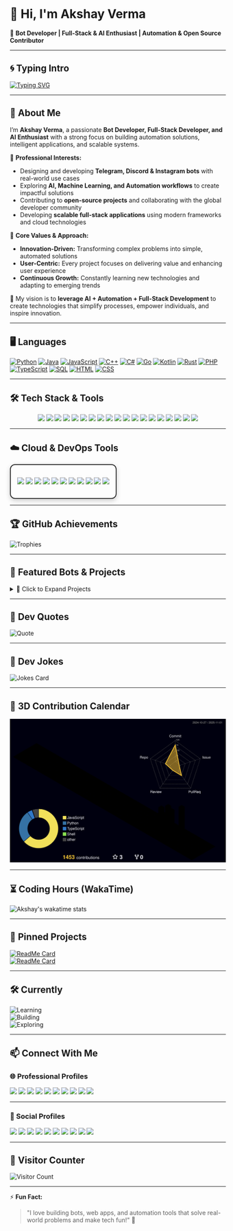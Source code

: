 # 👋 Hi, I'm Akshay Verma  

🤖 **Bot Developer | Full-Stack & AI Enthusiast | Automation & Open Source Contributor**  

---

## 🌀 Typing Intro  

[![Typing SVG](https://readme-typing-svg.herokuapp.com?font=Fira+Code&pause=1000&color=00F700&width=435&lines=Hi%2C+I'm+Akshay+Verma!;Bot+Developer+%7C+AI+Enthusiast;Automation+%26+Open+Source+Contributor)](https://git.io/typing-svg)  

---

## 🌈 About Me  

I’m **Akshay Verma**, a passionate **Bot Developer, Full-Stack Developer, and AI Enthusiast** with a strong focus on building automation solutions, intelligent applications, and scalable systems.  

💼 **Professional Interests:**  
- Designing and developing **Telegram, Discord & Instagram bots** with real-world use cases  
- Exploring **AI, Machine Learning, and Automation workflows** to create impactful solutions  
- Contributing to **open-source projects** and collaborating with the global developer community  
- Developing **scalable full-stack applications** using modern frameworks and cloud technologies  

🌟 **Core Values & Approach:**  
- **Innovation-Driven:** Transforming complex problems into simple, automated solutions  
- **User-Centric:** Every project focuses on delivering value and enhancing user experience  
- **Continuous Growth:** Constantly learning new technologies and adapting to emerging trends  

📌 My vision is to **leverage AI + Automation + Full-Stack Development** to create technologies that simplify processes, empower individuals, and inspire innovation.  

---

## 🖥️ Languages  

[![Python](https://img.shields.io/badge/-Python-3776AB?style=flat-square&logo=python&logoColor=white)](https://www.python.org/)
[![Java](https://img.shields.io/badge/-Java-007396?style=flat-square&logo=java)](https://www.oracle.com/java/)
[![JavaScript](https://img.shields.io/badge/-JavaScript-F7DF1E?style=flat-square&logo=javascript&logoColor=black)](https://developer.mozilla.org/en-US/docs/Web/JavaScript)
[![C++](https://img.shields.io/badge/-C++-00599C?style=flat-square&logo=cplusplus)](https://isocpp.org/)
[![C#](https://img.shields.io/badge/-C%23-239120?style=flat-square&logo=csharp)](https://learn.microsoft.com/en-us/dotnet/csharp/)
[![Go](https://img.shields.io/badge/-Go-00ADD8?style=flat-square&logo=go&logoColor=white)](https://go.dev/)
[![Kotlin](https://img.shields.io/badge/-Kotlin-0095D5?style=flat-square&logo=kotlin&logoColor=white)](https://kotlinlang.org/)
[![Rust](https://img.shields.io/badge/-Rust-000000?style=flat-square&logo=rust)](https://www.rust-lang.org/)
[![PHP](https://img.shields.io/badge/-PHP-777BB4?style=flat-square&logo=php&logoColor=white)](https://www.php.net/)
[![TypeScript](https://img.shields.io/badge/-TypeScript-3178C6?style=flat-square&logo=typescript&logoColor=white)](https://www.typescriptlang.org/)
[![SQL](https://img.shields.io/badge/-SQL-4479A1?style=flat-square&logo=mysql&logoColor=white)](https://www.mysql.com/)
[![HTML](https://img.shields.io/badge/-HTML5-E34F26?style=flat-square&logo=html5&logoColor=white)](https://developer.mozilla.org/en-US/docs/Web/HTML)
[![CSS](https://img.shields.io/badge/-CSS3-1572B6?style=flat-square&logo=css3)](https://developer.mozilla.org/en-US/docs/Web/CSS)

---

## 🛠️ Tech Stack & Tools  

<p align="center">
  <a href="https://www.djangoproject.com/"><img src="https://img.shields.io/badge/Django-092E20?style=flat&logo=django&logoColor=white" height="25"/></a>
  <a href="https://flask.palletsprojects.com/"><img src="https://img.shields.io/badge/Flask-000000?style=flat&logo=flask&logoColor=white" height="25"/></a>
  <a href="https://nodejs.org/"><img src="https://img.shields.io/badge/Node.js-339933?style=flat&logo=nodedotjs&logoColor=white" height="25"/></a>
  <a href="https://expressjs.com/"><img src="https://img.shields.io/badge/Express-000000?style=flat&logo=express&logoColor=white" height="25"/></a>
  <a href="https://react.dev/"><img src="https://img.shields.io/badge/React-61DAFB?style=flat&logo=react&logoColor=black" height="25"/></a>
  <a href="https://nextjs.org/"><img src="https://img.shields.io/badge/Next.js-000000?style=flat&logo=nextdotjs&logoColor=white" height="25"/></a>
  <a href="https://www.mongodb.com/"><img src="https://img.shields.io/badge/MongoDB-47A248?style=flat&logo=mongodb&logoColor=white" height="25"/></a>
  <a href="https://www.postgresql.org/"><img src="https://img.shields.io/badge/PostgreSQL-336791?style=flat&logo=postgresql&logoColor=white" height="25"/></a>
  <a href="https://redis.io/"><img src="https://img.shields.io/badge/Redis-DC382D?style=flat&logo=redis&logoColor=white" height="25"/></a>
  <a href="https://firebase.google.com/"><img src="https://img.shields.io/badge/Firebase-FFCA28?style=flat&logo=firebase&logoColor=black" height="25"/></a>
  <a href="https://www.docker.com/"><img src="https://img.shields.io/badge/Docker-2496ED?style=flat&logo=docker&logoColor=white" height="25"/></a>
  <a href="https://www.linux.org/"><img src="https://img.shields.io/badge/Linux-FCC624?style=flat&logo=linux&logoColor=black" height="25"/></a>
  <a href="https://graphql.org/"><img src="https://img.shields.io/badge/GraphQL-E10098?style=flat&logo=graphql&logoColor=white" height="25"/></a>
  <a href="https://tailwindcss.com/"><img src="https://img.shields.io/badge/TailwindCSS-38B2AC?style=flat&logo=tailwindcss&logoColor=white" height="25"/></a>
  <a href="https://getbootstrap.com/"><img src="https://img.shields.io/badge/Bootstrap-7952B3?style=flat&logo=bootstrap&logoColor=white" height="25"/></a>
  <a href="https://git-scm.com/"><img src="https://img.shields.io/badge/Git-F05032?style=flat&logo=git&logoColor=white" height="25"/></a>
  <a href="https://github.com/features/actions"><img src="https://img.shields.io/badge/GitHub%20Actions-2088FF?style=flat&logo=githubactions&logoColor=white" height="25"/></a>
  <a href="https://kubernetes.io/"><img src="https://img.shields.io/badge/Kubernetes-326CE5?style=flat&logo=kubernetes&logoColor=white" height="25"/></a>
  <a href="https://nginx.org/"><img src="https://img.shields.io/badge/NGINX-009639?style=flat&logo=nginx&logoColor=white" height="25"/></a>
</p>

---

## ☁️ Cloud & DevOps Tools

<div align="center" style="border: 2px solid #2f2f2f; border-radius: 12px; padding: 15px; box-shadow: 0 4px 12px rgba(0,0,0,0.2); display: inline-block;">

<a href="https://aws.amazon.com/"><img src="https://img.shields.io/badge/-AWS-232F3E?style=flat-square&logo=amazonaws&logoColor=white" /></a>
<a href="https://azure.microsoft.com/"><img src="https://img.shields.io/badge/-Azure-0078D4?style=flat-square&logo=microsoftazure&logoColor=white" /></a>
<a href="https://cloud.google.com/"><img src="https://img.shields.io/badge/-Google%20Cloud-4285F4?style=flat-square&logo=googlecloud&logoColor=white" /></a>
<a href="https://www.heroku.com/"><img src="https://img.shields.io/badge/-Heroku-430098?style=flat-square&logo=heroku&logoColor=white" /></a>
<a href="https://vercel.com/"><img src="https://img.shields.io/badge/-Vercel-000000?style=flat-square&logo=vercel&logoColor=white" /></a>
<a href="https://www.netlify.com/"><img src="https://img.shields.io/badge/-Netlify-00C7B7?style=flat-square&logo=netlify&logoColor=white" /></a>
<a href="https://github.com/features/actions"><img src="https://img.shields.io/badge/-GitHub%20Actions-2088FF?style=flat-square&logo=github-actions&logoColor=white" /></a>
<a href="https://www.docker.com/"><img src="https://img.shields.io/badge/-Docker-2496ED?style=flat-square&logo=docker&logoColor=white" /></a>
<a href="https://kubernetes.io/"><img src="https://img.shields.io/badge/-Kubernetes-326CE5?style=flat-square&logo=kubernetes&logoColor=white" /></a>
<a href="https://www.terraform.io/"><img src="https://img.shields.io/badge/-Terraform-623CE4?style=flat-square&logo=terraform&logoColor=white" /></a>
<a href="https://nginx.org/"><img src="https://img.shields.io/badge/-NGINX-009639?style=flat-square&logo=nginx&logoColor=white" /></a>

</div>

---

## 🏆 GitHub Achievements  

![Trophies](https://github-profile-trophy.vercel.app/?username=akshayverma3685&theme=tokyonight&row=1&column=6)  

---

## 🌟 Featured Bots & Projects  

<details>
  <summary>🚀 Click to Expand Projects</summary>

  - **SocialPipe Bot** → Multi-social hub bot managing all accounts via Telegram  
  - **AI Chatbot** → Intelligent AI chatbot for Telegram & Discord  
  - **Instagram Auto Bot** → Friendly automation & DM handling bot for Instagram  

</details>

---

## 📰 Dev Quotes  

![Quote](https://quotes-github-readme.vercel.app/api?type=horizontal&theme=radical)  

---

## 🤣 Dev Jokes  

![Jokes Card](https://readme-jokes.vercel.app/api?theme=tokyonight)  

---

## 🎨 3D Contribution Calendar  

![3D Contributions](https://raw.githubusercontent.com/akshayverma3685/akshayverma3685/main/profile-3d-contrib/profile-night-rainbow.svg)  

---

## ⏳ Coding Hours (WakaTime)  

![Akshay's wakatime stats](https://github-readme-stats.vercel.app/api/wakatime?username=akshayverma3685&theme=tokyonight)  

---

## 📌 Pinned Projects  

[![ReadMe Card](https://github-readme-stats.vercel.app/api/pin/?username=akshayverma3685&repo=akshayverma3685&theme=tokyonight)](https://github.com/akshayverma3685/akshayverma3685)  
[![ReadMe Card](https://github-readme-stats.vercel.app/api/pin/?username=akshayverma3685&repo=oneclick-installer-&theme=tokyonight)](https://github.com/akshayverma3685/oneclick-installer-)  

---

## 🛠️ Currently  

![Learning](https://img.shields.io/badge/Learning-Next.js-blue?style=flat-square&logo=next.js)  
![Building](https://img.shields.io/badge/Building-Telegram_Bots-green?style=flat-square&logo=telegram)  
![Exploring](https://img.shields.io/badge/Exploring-AI_&_ML-orange?style=flat-square&logo=python)  

---

## 📫 Connect With Me  
### 🌐 Professional Profiles  
<span class="badge-hover">
<a href="https://t.me/akshayverma0212"><img src="https://img.shields.io/badge/Telegram-2CA5E0?style=flat&logo=telegram&logoColor=white" /></a>
<a href="https://github.com/akshayverma3685"><img src="https://img.shields.io/badge/GitHub-181717?style=flat&logo=github&logoColor=white" /></a>
<a href="https://linkedin.com/in/"><img src="https://img.shields.io/badge/LinkedIn-0077B5?style=flat&logo=linkedin&logoColor=white" /></a>
<a href="mailto:youremail@gmail.com"><img src="https://img.shields.io/badge/Gmail-D14836?style=flat&logo=gmail&logoColor=white" /></a>
<a href="https://yourportfolio.com"><img src="https://img.shields.io/badge/Portfolio-000000?style=flat&logo=About.me&logoColor=white" /></a>
<a href="https://dev.to/username"><img src="https://img.shields.io/badge/Dev.to-0A0A0A?style=flat&logo=dev.to&logoColor=white" /></a>
<a href="https://medium.com/@username"><img src="https://img.shields.io/badge/Medium-12100E?style=flat&logo=medium&logoColor=white" /></a>
<a href="https://stackoverflow.com/users/"><img src="https://img.shields.io/badge/StackOverflow-F58025?style=flat&logo=stackoverflow&logoColor=white" /></a>
<a href="https://leetcode.com/username/"><img src="https://img.shields.io/badge/LeetCode-FFA116?style=flat&logo=leetcode&logoColor=white" /></a>
<a href="https://www.hackerrank.com/username"><img src="https://img.shields.io/badge/HackerRank-2EC866?style=flat&logo=hackerrank&logoColor=white" /></a>
</span>

---

### 🎉 Social Profiles  
<span class="badge-hover">
<a href="https://instagram.com/akshayverma_0212"><img src="https://img.shields.io/badge/Instagram-E4405F?style=flat&logo=instagram&logoColor=white" /></a>
<a href="https://snapchat.com/add/akshayverma0212"><img src="https://img.shields.io/badge/Snapchat-FFFC00?style=flat&logo=snapchat&logoColor=black" /></a>
<a href="https://twitter.com/"><img src="https://img.shields.io/badge/Twitter-1DA1F2?style=flat&logo=twitter&logoColor=white" /></a>
<a href="https://facebook.com/"><img src="https://img.shields.io/badge/Facebook-1877F2?style=flat&logo=facebook&logoColor=white" /></a>
<a href="https://youtube.com/"><img src="https://img.shields.io/badge/YouTube-FF0000?style=flat&logo=youtube&logoColor=white" /></a>
<a href="https://reddit.com/user/"><img src="https://img.shields.io/badge/Reddit-FF4500?style=flat&logo=reddit&logoColor=white" /></a>
<a href="https://pinterest.com/"><img src="https://img.shields.io/badge/Pinterest-BD081C?style=flat&logo=pinterest&logoColor=white" /></a>
<a href="https://discord.com/users/"><img src="https://img.shields.io/badge/Discord-5865F2?style=flat&logo=discord&logoColor=white" /></a>
<a href="https://www.threads.net/@username"><img src="https://img.shields.io/badge/Threads-000000?style=flat&logo=threads&logoColor=white" /></a>
<a href="https://www.quora.com/profile/username"><img src="https://img.shields.io/badge/Quora-B92B27?style=flat&logo=quora&logoColor=white" /></a>
</span>

</div>

---

## 👀 Visitor Counter  

![Visitor Count](https://komarev.com/ghpvc/?username=akshayverma3685&label=Profile%20Views&color=blue&style=flat)  

---

⚡ **Fun Fact:**  
> "I love building bots, web apps, and automation tools that solve real-world problems and make tech fun!" 🤖
